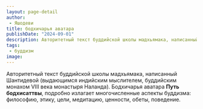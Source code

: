 ```yaml
---
layout: page-detail
author:
 - Яшодеви
title: бодхичарья аватара
publishDate: "2024-09-01"
description: Авторитетный текст буддийской школы мадхьямака, написанный Шантидевой (выдающимся индийским мыслителем, буддийским монахом VIII века монастыря Наланда). Бодхичарья аватара Путь бодхисаттвы, подробно излагает многочисленные аспекты буддизма философию, этику, цели, медитацию, ценности, обеты, поведение.
tags:
 - буддизм
image: 
---
```


Авторитетный текст буддийской школы мадхьямака, написанный Шантидевой (выдающимся индийским мыслителем, буддийским монахом VIII века монастыря Наланда). Бодхичарья аватара __Путь бодхисаттвы__, подробно излагает многочисленные аспекты буддизма: философию, этику, цели, медитацию, ценности, обеты, поведение.

